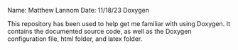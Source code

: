 Name: Matthew Lannom
Date: 11/18/23
Doxygen

This repository has been used to help get me familiar with using Doxygen. It contains the documented source code, as well as the Doxygen configuration file, html folder, and latex folder.